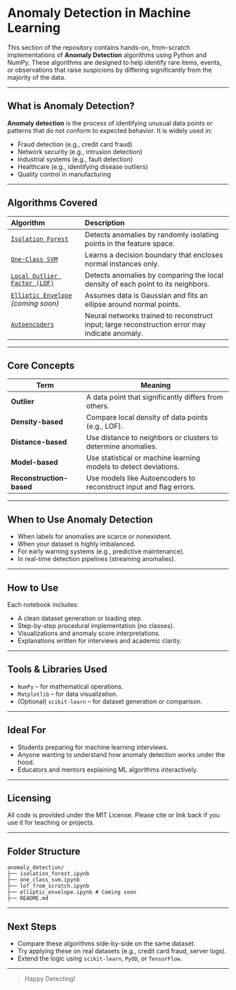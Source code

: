 # Anomaly Detection in Machine Learning

This section of the repository contains hands-on, from-scratch implementations of **Anomaly Detection** algorithms using Python and NumPy. These algorithms are designed to help identify rare items, events, or observations that raise suspicions by differing significantly from the majority of the data.

---

## What is Anomaly Detection?

**Anomaly detection** is the process of identifying unusual data points or patterns that do not conform to expected behavior. It is widely used in:

- Fraud detection (e.g., credit card fraud)
- Network security (e.g., intrusion detection)
- Industrial systems (e.g., fault detection)
- Healthcare (e.g., identifying disease outliers)
- Quality control in manufacturing

---

## Algorithms Covered

| Algorithm               | Description                                                                 |
|:------------------------|:-----------------------------------------------------------------------------|
| [`Isolation Forest`](./isolation_forest.ipynb)  | Detects anomalies by randomly isolating points in the feature space. |
| [`One-Class SVM`](./one_class_svm.ipynb)        | Learns a decision boundary that encloses normal instances only.      |
| [`Local Outlier Factor (LOF)`](./lof_from_scratch.ipynb) | Detects anomalies by comparing the local density of each point to its neighbors. |
| [`Elliptic Envelope`](./elliptic_envelope.ipynb) _(coming soon)_ | Assumes data is Gaussian and fits an ellipse around normal points. |
| [`Autoencoders`](../unsupervised_learning/autoencoders.ipynb) | Neural networks trained to reconstruct input; large reconstruction error may indicate anomaly. |

---

## Core Concepts

| Term                  | Meaning                                                                 |
|-----------------------|-------------------------------------------------------------------------|
| **Outlier**           | A data point that significantly differs from others.                    |
| **Density-based**     | Compare local density of data points (e.g., LOF).                       |
| **Distance-based**    | Use distance to neighbors or clusters to determine anomalies.           |
| **Model-based**       | Use statistical or machine learning models to detect deviations.        |
| **Reconstruction-based** | Use models like Autoencoders to reconstruct input and flag errors.   |

---

## When to Use Anomaly Detection

- When labels for anomalies are scarce or nonexistent.
- When your dataset is highly imbalanced.
- For early warning systems (e.g., predictive maintenance).
- In real-time detection pipelines (streaming anomalies).

---

## How to Use

Each notebook includes:

- A clean dataset generation or loading step.
- Step-by-step procedural implementation (no classes).
- Visualizations and anomaly score interpretations.
- Explanations written for interviews and academic clarity.

---

## Tools & Libraries Used

- `NumPy` – for mathematical operations.
- `Matplotlib` – for data visualization.
- (Optional) `scikit-learn` – for dataset generation or comparison.

---

## Ideal For

- Students preparing for machine learning interviews.
- Anyone wanting to understand how anomaly detection works under the hood.
- Educators and mentors explaining ML algorithms interactively.

---

## Licensing

All code is provided under the MIT License. Please cite or link back if you use it for teaching or projects.

---

## Folder Structure

```text
anomaly_detection/
├── isolation_forest.ipynb
├── one_class_svm.ipynb
├── lof_from_scratch.ipynb
├── elliptic_envelope.ipynb # Coming soon
├── README.md
```

---

## Next Steps

- Compare these algorithms side-by-side on the same dataset.
- Try applying these on real datasets (e.g., credit card fraud, server logs).
- Extend the logic using `scikit-learn`, `PyOD`, or `TensorFlow`.

---

> Happy Detecting!
